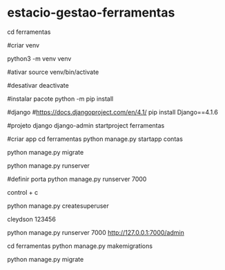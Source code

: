 # estacio-gestao-ferramentas

cd ferramentas

#criar venv
<!-- https://www.youtube.com/watch?v=LndJOSwRYOM&list=PLHWfNMxB2F4HdKbo8zdgXyxVDOxH429Ko&index=5 -->
python3 -m venv venv

#ativar
source venv/bin/activate

#desativar
deactivate

#instalar pacote
python -m pip install <package-name>

#django
#https://docs.djangoproject.com/en/4.1/
pip install Django==4.1.6

#projeto django
django-admin startproject ferramentas


#criar app
cd ferramentas
python manage.py startapp contas

python manage.py migrate

python manage.py runserver

#definir porta
python manage.py runserver 7000

control + c

python manage.py createsuperuser

cleydson
123456

python manage.py runserver 7000
http://127.0.0.1:7000/admin

cd ferramentas
python manage.py makemigrations

python manage.py migrate













